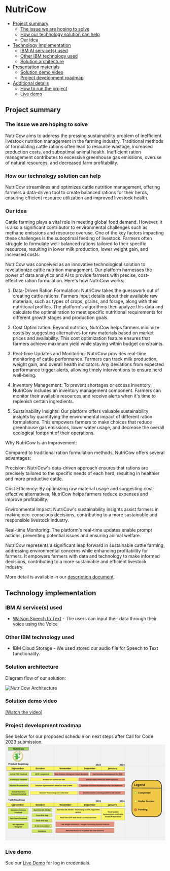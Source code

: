 # NutriCow

- [Project summary](#project-summary)
  - [The issue we are hoping to solve](#the-issue-we-are-hoping-to-solve)
  - [How our technology solution can help](#how-our-technology-solution-can-help)
  - [Our idea](#our-idea)
- [Technology implementation](#technology-implementation)
  - [IBM AI service(s) used](#ibm-ai-services-used)
  - [Other IBM technology used](#other-ibm-technology-used)
  - [Solution architecture](#solution-architecture)
- [Presentation materials](#presentation-materials)
  - [Solution demo video](#solution-demo-video)
  - [Project development roadmap](#project-development-roadmap)
- [Additional details](#additional-details)
  - [How to run the project](#how-to-run-the-project)
  - [Live demo](#live-demo)

## Project summary

### The issue we are hoping to solve

NutriCow aims to address the pressing sustainability problem of inefficient livestock nutrition management in the farming industry. Traditional methods of formulating cattle rations often lead to resource wastage, increased production costs, and suboptimal animal health. Inefficient ration management contributes to excessive greenhouse gas emissions, overuse of natural resources, and decreased farm profitability.

### How our technology solution can help

NutriCow streamlines and optimizes cattle nutrition management, offering farmers a data-driven tool to create balanced rations for their herds, ensuring efficient resource utilization and improved livestock health.

### Our idea

Cattle farming plays a vital role in meeting global food demand. However, it is also a significant contributor to environmental challenges such as methane emissions and resource overuse. One of the key factors impacting these challenges is the suboptimal feeding of livestock. Farmers often struggle to formulate well-balanced rations tailored to their specific resources, resulting in lower milk production, lower weight gain, and increased costs.

NutriCow was conceived as an innovative technological solution to revolutionize cattle nutrition management. Our platform harnesses the power of data analytics and AI to provide farmers with precise, cost-effective ration formulation. Here's how NutriCow works:

1. Data-Driven Ration Formulation:
NutriCow takes the guesswork out of creating cattle rations. Farmers input details about their available raw materials, such as types of crops, grains, and forage, along with their nutritional profiles. The platform's algorithms then analyze this data and calculate the optimal ration to meet specific nutritional requirements for different growth stages and production goals.

2. Cost Optimization:
Beyond nutrition, NutriCow helps farmers minimize costs by suggesting alternatives for raw materials based on market prices and availability. This cost optimization feature ensures that farmers achieve maximum yield while staying within budget constraints.

3. Real-time Updates and Monitoring:
NutriCow provides real-time monitoring of cattle performance. Farmers can track milk production, weight gain, and overall health indicators. Any deviations from expected performance trigger alerts, allowing timely interventions to ensure herd well-being.

4. Inventory Management:
To prevent shortages or excess inventory, NutriCow includes an inventory management component. Farmers can monitor their available resources and receive alerts when it's time to replenish certain ingredients.

5. Sustainability Insights:
Our platform offers valuable sustainability insights by quantifying the environmental impact of different ration formulations. This empowers farmers to make choices that reduce greenhouse gas emissions, lower water usage, and decrease the overall ecological footprint of their operations.

Why NutriCow Is an Improvement:

Compared to traditional ration formulation methods, NutriCow offers several advantages:

Precision: NutriCow's data-driven approach ensures that rations are precisely tailored to the specific needs of each herd, resulting in healthier and more productive cattle.

Cost Efficiency: By optimizing raw material usage and suggesting cost-effective alternatives, NutriCow helps farmers reduce expenses and improve profitability.

Environmental Impact: NutriCow's sustainability insights assist farmers in making eco-conscious decisions, contributing to a more sustainable and responsible livestock industry.

Real-time Monitoring: The platform's real-time updates enable prompt actions, preventing potential issues and ensuring animal welfare.

NutriCow represents a significant leap forward in sustainable cattle farming, addressing environmental concerns while enhancing profitability for farmers. It empowers farmers with data and technology to make informed decisions, contributing to a more sustainable and efficient livestock industry.

More detail is available in our [description document](/DESCRIPTION.md).

## Technology implementation

### IBM AI service(s) used

- [Watson Speech to Text](https://cloud.ibm.com/catalog/services/speech-to-text) - The users can input their data through their voice using the Voice 

### Other IBM technology used

- IBM Cloud Storage - We used stored our audio file for Speech to Text functionality.

### Solution architecture

Diagram flow of our solution:

![NutriCow Architecture](https://github.com/nafakbar12/NutriCow_2/blob/main/NutriCow%20System%20Architecture.jpg)

### Solution demo video

[[Watch the video]](https://www.youtube.com/watch?v=bmRsmN1CeIE_Bx0)

### Project development roadmap
See below for our proposed schedule on next steps after Call for Code 2023 submission.
![Roadmap](https://github.com/nafakbar12/NutriCow/blob/main/NutriCow%20Product%20Roadmap.png)

### Live demo

See our [Live Demo](https://phpstack-1085149-3999761.cloudwaysapps.com/login) for log in credentials.

